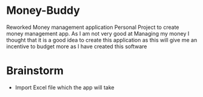 # Money-Buddy
Reworked Money management application
Personal Project to create money management app. As I am not very good at Managing my money I thought that it is a good idea to create this application as this will give me an incentive to budget more as I have created this software

# Brainstorm
- Import Excel file which the app will take
